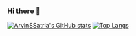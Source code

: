 ### Hi there 👋

[![ArvinSSatria's GitHub stats](https://github-readme-stats.vercel.app/api?username=ArvinSSatria&bg_color=ffffff00&style=flat-square)](https://github.com/ArvinSSatria)
[![Top Langs](https://github-readme-stats.vercel.app/api/top-langs/?username=ArvinSSatria&layout=compact&bg_color=ffffff00&style=flat-square)](https://github.com/ArvinSSatria)



<!--
**ArvinSSatria/ArvinSSatria** is a ✨ _special_ ✨ repository because its `README.md` (this file) appears on your GitHub profile.

Here are some ideas to get you started:

- 🔭 I’m currently working on ...
- 🌱 I’m currently learning ...
- 👯 I’m looking to collaborate on ...
- 🤔 I’m looking for help with ...
- 💬 Ask me about ...
- 📫 How to reach me: ...
- 😄 Pronouns: ...
- ⚡ Fun fact: ...
-->
